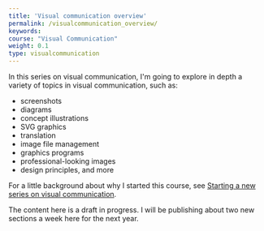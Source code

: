 ```yaml
---
title: 'Visual communication overview'
permalink: /visualcommunication_overview/
keywords:
course: "Visual Communication"
weight: 0.1
type: visualcommunication
---
```


In this series on visual communication, I'm going to explore in depth a variety of topics in visual communication, such as:

* screenshots
* diagrams
* concept illustrations
* SVG graphics
* translation
* image file management
* graphics programs
* professional-looking images
* design principles, and more

For a little background about why I started this course, see [Starting a new series on visual communication](http://idratherbewriting.com/2016/03/12/new-series-on-visual-communication/). 

The content here is a draft in progress. I will be publishing about two new sections a week here for the next year.
